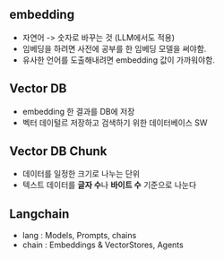 ## embedding 
- 자연어 -> 숫자로 바꾸는 것 (LLM에서도 적용)
- 임베딩을 하려면 사전에 공부를 한 임베딩 모델을 써야함.
- 유사한 언어를 도출해내려면 embedding 값이 가까워야함.

## Vector DB
- embedding 한 결과를 DB에 저장
- 벡터 데이털르 저장하고 검색하기 위한 데이터베이스 SW

## Vector DB Chunk
- 데이터를 일정한 크기로 나누는 단위
- 텍스트 데이터를 **글자 수**나 **바이트 수** 기준으로 나눈다

## Langchain
- lang : Models, Prompts, chains
- chain : Embeddings & VectorStores, Agents
